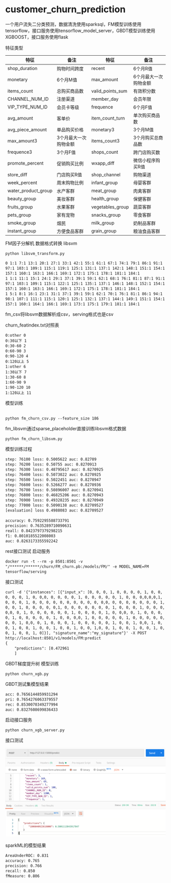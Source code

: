 # customer_churn_prediction
一个用户流失二分类预测，数据清洗使用sparksql，FM模型训练使用tensorflow，接口服务使用tensorflow_model_server，GBDT模型训练使用XGBOOST，接口服务使用flask

特征类型

| 特征  | 备注  | 特征  | 备注  |
| ------------ | ------------ | ------------ | ------------ |
| shop_duration  | 购物时间跨度  | recent  | 6个月R值  |
| monetary  | 6个月M值  | max_amount  | 6个月最大一次购物金额  |
| items_count  | 总购买商品数  | valid_points_sum  | 有效积分数  |
| CHANNEL_NUM_ID  | 注册渠道  | member_day  | 会员年限  |
| VIP_TYPE_NUM_ID  | 会员卡等级  | frequence  | 6个月F值  |
| avg_amount  | 客单价  | item_count_turn  | 单次购买商品数  |
| avg_piece_amount  | 单品购买价格  | monetary3  | 3个月M值  |
| max_amount3  | 3个月最大一次购物金额  | items_count3  | 3个月购买总商品数  |
| frequence3  | 3个月F值  | shops_count  | 跨门店购买数  |
| promote_percent  | 促销购买比例  | wxapp_diff  | 微信小程序购买R值  |
| store_diff  | 门店购买R值  | shop_channel  | 购物渠道  |
| week_percent  | 周末购物比例  | infant_group  | 母婴客群  |
| water_product_group  | 水产客群  | meat_group  | 肉禽客群  |
| beauty_group  | 美妆客群  | health_group  | 保健客群  |
| fruits_group  | 水果客群  | vegetables_group  | 蔬菜客群  |
| pets_group  | 家有宠物  | snacks_group  | 零食客群  |
| smoke_group  | 烟民  | milk_group  | 奶制品客群  |
| instant_group  | 方便食品客群  | grain_group  | 粮油食品客群  |


FM因子分解机
数据格式转换 libsvm

```
python libsvm_transform.py 
```

```
0 1:1 7:1 13:1 20:1 27:1 33:1 42:1 55:1 61:1 67:1 74:1 79:1 86:1 91:1 97:1 103:1 109:1 115:1 119:1 125:1 131:1 137:1 142:1 148:1 151:1 154:1 157:1 160:1 163:1 166:1 169:1 172:1 175:1 178:1 181:1 184:1
1 1:1 11:1 15:1 24:1 29:1 37:1 39:1 59:1 62:1 68:1 76:1 81:1 87:1 91:1 97:1 103:1 109:1 115:1 122:1 125:1 135:1 137:1 146:1 148:1 152:1 154:1 157:1 160:1 163:1 166:1 169:1 172:1 175:1 178:1 181:1 184:1
1 5:1 8:1 16:1 23:1 31:1 37:1 39:1 59:1 62:1 70:1 76:1 81:1 86:1 94:1 98:1 107:1 111:1 115:1 120:1 125:1 132:1 137:1 144:1 149:1 151:1 154:1 157:1 160:1 164:1 166:1 169:1 173:1 175:1 179:1 181:1 184:1
```

fm_csv将libsvm数据解析成csv，serving格式也是csv

churn_featindex.txt对照表

```
0:other 0
0:30以下 1
0:30-60 2
0:60-90 3
0:90-120 4
0:120以上 5
1:other 6
1:30以下 7
1:30-60 8
1:60-90 9
1:90-120 10
1:120以上 11
```

模型训练
```

python fm_churn_csv.py --feature_size 186
```

fm_libsvm通过sparse_placeholder直接训练libsvm格式数据

```
python fm_churn_libsvm.py 
```


模型训练过程
```
step: 76100 loss: 0.5005622 auc: 0.82709
step: 76200 loss: 0.50755 auc: 0.8270913
step: 76300 loss: 0.48795617 auc: 0.8270925
step: 76400 loss: 0.5073022 auc: 0.8270925
step: 76500 loss: 0.5022451 auc: 0.8270947
step: 76600 loss: 0.5266277 auc: 0.8270936
step: 76700 loss: 0.50896007 auc: 0.8270941
step: 76800 loss: 0.46825206 auc: 0.8270943
step: 76900 loss: 0.49328235 auc: 0.8270949
step: 77000 loss: 0.5090138 auc: 0.82709527
[evaluation] loss 0.4988083 auc: 0.82709527 

accuracy: 0.7592295588733791
precision: 0.7635289710090631
reall: 0.8423797379298215
f1: 0.8010185522008003
auc: 0.8263173355592242
```

rest接口测试
启动服务
```
docker run -t --rm -p 8501:8501 -v "/******/******/churn/FM_churn.pb:/models/FM/" -e MODEL_NAME=FM tensorflow/serving

```

接口测试
```
curl -d '{"instances": [{"input_x": [0, 0, 0, 1, 0, 0, 0, 0, 1, 0, 0, 0, 0, 0, 1, 0, 0,0, 0, 0, 0, 0, 1, 0, 0, 0, 0, 0, 1, 0, 0, 0,0,0,0,1, 0, 0, 0, 1, 0, 0, 0, 0, 0, 0, 0, 0, 0, 0, 0,0, 0, 0, 0, 0, 0, 0, 0, 1, 0, 0, 1, 0, 0, 0, 0, 0,1, 0, 0, 0, 0, 0, 0, 0, 1, 0, 0, 0, 1, 0, 0, 0, 0,0, 0, 1, 0, 0, 0, 0, 0, 0, 1, 0, 0, 0, 0, 1, 0, 0,0, 0, 1, 0, 0, 0, 0, 1, 0, 0, 0, 0, 0, 1, 0, 0, 0,0, 1, 0, 0, 0, 0, 0, 1, 0, 0, 0, 0, 0, 0, 0, 1, 0,0, 0, 1, 0, 0, 0, 1, 0, 0, 0, 0, 0, 1, 0, 0, 1, 0,0, 1, 0, 0, 1, 0, 0, 1, 0, 0, 1, 0, 0, 1, 0, 0, 1,0, 0, 1, 0, 0, 1, 0, 0, 1, 0, 0, 1, 0, 0, 1, 0]}], "signature_name":"my_signature"}' -X POST http://localhost:8501/v1/models/FM:predict
{
    "predictions": [0.472961
    ]
```


GBDT梯度提升树
模型训练
```
python churn_xgb.py
```

GBDT测试集模型结果
```
acc: 0.7656144859931294
pri: 0.7654276063379557
rec: 0.8530070349277994
auc: 0.8327608699836433
```

启动接口服务
```
python churn_xgb_server.py
```

接口测试

![](/GBDT/img/server_test.png)




sparkML的模型结果
```
AreaUnderROC: 0.831
accuracy: 0.765
precision: 0.766
recall: 0.850
fMeasure: 0.806
```
